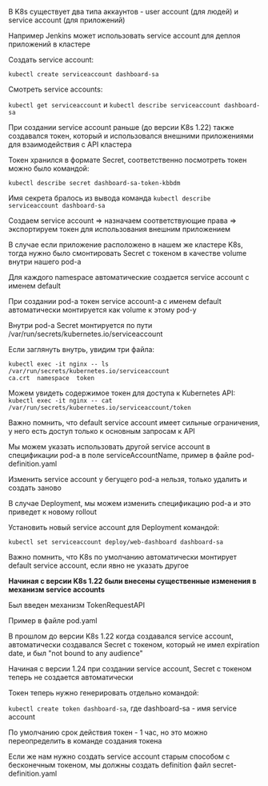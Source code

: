 В K8s cуществует два типа аккаунтов - user account (для людей) и service account (для приложений)

Например Jenkins может использовать service account для деплоя приложений в кластере

Создать service account:

`kubectl create serviceaccount dashboard-sa`

Смотреть service accounts:

`kubectl get serviceaccount` и `kubectl describe serviceaccount dashboard-sa`

При создании service account раньше (до версии K8s 1.22) также создавался токен, который и использовался внешними приложениями для взаимодействия с API кластера

Токен хранился в формате Secret, соответственно посмотреть токен можно было командой:

`kubectl describe secret dashboard-sa-token-kbbdm`

Имя секрета бралось из вывода команда `kubectl describe serviceaccount dashboard-sa`

Создаем service account => назначаем соответствующие права => экспортируем токен для использования внешним приложением

В случае если приложение расположено в нашем же кластере K8s, тогда нужно было смонтировать Secret с токеном в качестве volume внутри нашего pod-а

Для каждого namespace автоматические создается service account с именем default

При создании pod-а токен service account-а с именем default автоматически монтируется как volume к этому pod-у

Внутри pod-а Secret монтируется по пути /var/run/secrets/kubernetes.io/serviceaccount

Если заглянуть внутрь, увидим три файла:

```
kubectl exec -it nginx -- ls /var/run/secrets/kubernetes.io/serviceaccount
ca.crt  namespace  token
```

Можем увидеть содержимое токен для доступа к Kubernetes API:
`kubectl exec -it nginx -- cat /var/run/secrets/kubernetes.io/serviceaccount/token`

Важно помнить, что default service account имеет сильные ограничения, у него есть доступ только к основным запросам к API

Мы можем указать использовать другой service account в спецификации pod-а в поле serviceAccountName, пример в файле pod-definition.yaml

Изменить service account у бегущего pod-а нельзя, только удалить и создать заново

В случае Deployment, мы можем изменить спецификацию pod-а и это приведет к новому rollout

Установить новый service account для Deployment командой:

`kubectl set serviceaccount deploy/web-dashboard dashboard-sa`

Важно помнить, что K8s по умолчанию автоматически монтирует default service account, если явно не указать другое

**Начиная с версии K8s 1.22 были внесены существенные изменения в механизм service accounts**

Был введен механизм TokenRequestAPI

Пример в файле pod.yaml

В прошлом до версии K8s 1.22 когда создавался service account, автоматически создавался Secret с токеном, который не имел expiration date, и был "not bound to any audience"

Начиная с версии 1.24 при создании service account, Secret с токеном теперь не создается автоматически

Токен теперь нужно генерировать отдельно командой:

`kubectl create token dashboard-sa`, где dashboard-sa - имя service account

По умолчанию срок действия токен - 1 час, но это можно переопределить в команде создания токена

Если же нам нужно создать service account старым способом с бесконечным токеном, мы должны создать definition файл secret-definition.yaml